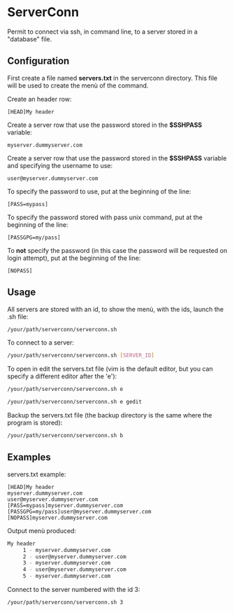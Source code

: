 # ServerConn

Permit to connect via ssh, in command line, to a server stored in a "database" file.

## Configuration

First create a file named **servers.txt** in the serverconn directory.
This file will be used to create the menù of the command.

Create an header row:
```
[HEAD]My header
```

Create a server row that use the password stored in the **$SSHPASS** variable:
```
myserver.dummyserver.com
```

Create a server row that use the password stored in the **$SSHPASS** variable and specifying the username to use:
```
user@myserver.dummyserver.com
```

To specify the password to use, put at the beginning of the line:
```
[PASS=mypass]
```

To specify the password stored with pass unix command, put at the beginning of the line:
```
[PASSGPG=my/pass]
```

To **not** specify the password (in this case the password will be requested on login attempt), put at the beginning of the line:
```
[NOPASS]
```

## Usage

All servers are stored with an id, to show the menù, with the ids, launch the .sh file:
```bash
/your/path/serverconn/serverconn.sh
```

To connect to a server:
```bash
/your/path/serverconn/serverconn.sh [SERVER_ID]
```

To open in edit the servers.txt file (vim is the default editor, but you can specify a different editor after the 'e'):
```bash
/your/path/serverconn/serverconn.sh e
```
```bash
/your/path/serverconn/serverconn.sh e gedit
```

Backup the servers.txt file (the backup directory is the same where the program is stored):
```bash
/your/path/serverconn/serverconn.sh b
```

## Examples

servers.txt example:
```
[HEAD]My header
myserver.dummyserver.com
user@myserver.dummyserver.com
[PASS=mypass]myserver.dummyserver.com
[PASSGPG=my/pass]user@myserver.dummyserver.com
[NOPASS]myserver.dummyserver.com
```

Output menù produced:
```bash
My header
	 1 - myserver.dummyserver.com
	 2 - user@myserver.dummyserver.com
	 3 - myserver.dummyserver.com
	 4 - user@myserver.dummyserver.com
	 5 - myserver.dummyserver.com
```

Connect to the server numbered with the id 3:
```bash
/your/path/serverconn/serverconn.sh 3
```